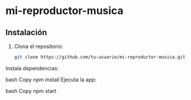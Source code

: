 # mi-reproductor-musica
## Instalación
1. Clona el repositorio:
   ```bash
   git clone https://github.com/tu-usuario/mi-reproductor-musica.git
Instala dependencias:

bash
Copy
npm install
Ejecuta la app:

bash
Copy
npm start
